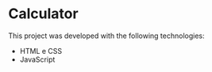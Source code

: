 # Calculator

This project was developed with the following technologies:

- HTML e CSS
- JavaScript
